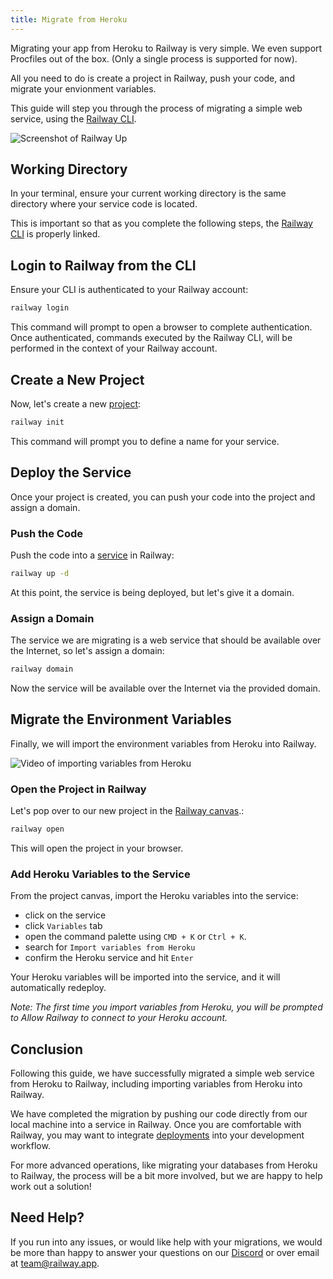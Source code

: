 ```yaml
---
title: Migrate from Heroku
---
```


Migrating your app from Heroku to Railway is very simple.  We even support Procfiles out of the box. (Only a single process is supported for now).

All you need to do is create a project in Railway, push your code, and migrate your envionment variables.

This guide will step you through the process of migrating a simple web service, using the [Railway CLI](/reference/cli-api).

<Image src="https://res.cloudinary.com/railway/image/upload/v1695765903/docs/heroku-migration/intro1_uauodg.gif"
alt="Screenshot of Railway Up"
layout="intrinsic"
width={700} height={464} quality={80} />

## Working Directory

In your terminal, ensure your current working directory is the same directory where your service code is located.

This is important so that as you complete the following steps, the [Railway CLI](/reference/cli-api) is properly linked.

## Login to Railway from the CLI

Ensure your CLI is authenticated to your Railway account:
```bash
railway login
```

This command will prompt to open a browser to complete authentication.  Once authenticated, commands executed by the Railway CLI, will be performed in the context of your Railway account.

## Create a New Project

Now, let's create a new [project](/reference/projects):
```bash
railway init
```

This command will prompt you to define a name for your service.


## Deploy the Service

Once your project is created, you can push your code into the project and assign a domain.

### Push the Code

Push the code into a [service](/reference/services) in Railway:
```bash
railway up -d
```

At this point, the service is being deployed, but let's give it a domain.

### Assign a Domain

The service we are migrating is a web service that should be available over the Internet, so let's assign a domain:
```bash
railway domain
```

Now the service will be available over the Internet via the provided domain.

## Migrate the Environment Variables

Finally, we will import the environment variables from Heroku into Railway.

<Image src="https://res.cloudinary.com/railway/image/upload/v1695765481/docs/heroku-migration/variables_hagopv.gif"
alt="Video of importing variables from Heroku"
layout="intrinsic"
width={600} height={364} quality={80} />

### Open the Project in Railway

Let's pop over to our new project in the [Railway canvas](/reference/projects#project-canvas).:
```bash
railway open
```

This will open the project in your browser.

### Add Heroku Variables to the Service

From the project canvas, import the Heroku variables into the service:
- click on the service
- click `Variables` tab
- open the command palette using `CMD + K` or `Ctrl + K`.
- search for `Import variables from Heroku`
- confirm the Heroku service and hit `Enter`

Your Heroku variables will be imported into the service, and it will automatically redeploy.

_Note: The first time you import variables from Heroku, you will be prompted to Allow Railway to connect to your Heroku account._

## Conclusion

Following this guide, we have successfully migrated a simple web service from Heroku to Railway, including importing variables from Heroku into Railway.

We have completed the migration by pushing our code directly from our local machine into a service in Railway.  Once you are comfortable with Railway, you may want to integrate [deployments](/reference/deployments) into your development workflow.

For more advanced operations, like migrating your databases from Heroku to Railway, the process will be a bit more involved, but we are happy to help work out a solution!

## Need Help?

If you run into any issues, or would like help with your migrations, we would be more than happy to answer your questions on our <a href="https://discord.gg/railway" target="_blank">Discord</a> or over email at [team@railway.app](mailto:team@railway.app).